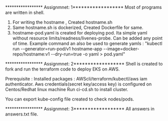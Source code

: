 ***************** Assignmnet: 1******************
Most of programs are written in shell.
1. For writing the hostname , Created hostname.sh
2. Same hostname.sh is dockerized, Created Dockerfile for same.
3. hostname-pod.yaml is created for deploying pod. Ita simple yaml without resource limits/readness/livenes-probe. Can be added any point of time. Example command an also be used to generate yamls : "kubectl run --generator=run-pod/v1 hostname-app --image=docker-repo/hostname:v1 --dry-run=true -o yaml > pod.yaml"


***************** Assignmnet: 2******************
Shell is created to fork and run the terraform code to deploy EKS on AWS. 

Prerequisite : 
    Installed packages : AWScli/terraform/kubectl/aws iam authenticator.
    Aws credentials(secret key/access key) is configured on Centos/Redhat linux machine 
    Run ci-cd.sh to install cluster.
    
   You can export kube-config file created to check nodes/pods.
   
 ***************** Assignmnet: 3******************
 All answers in answers.txt file.
